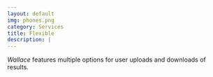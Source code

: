 ```yaml
---
layout: default
img: phones.png
category: Services
title: Flexible
description: |
---
```

*Wallace* features multiple options for user uploads and downloads of results.